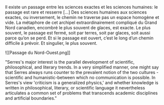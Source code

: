 Il existe un passage entre les sciences exactes et les sciences humaines: le passage est rare et resserre […] Des sciences humaines aux sciences exactes, ou inversement, le chemin ne traverse pas un espace homogène et vide. La métaphore de cet archipel extraordinairement compliqué du Grand Nord canadien, encombré le plus souvent de glaces, est exacte. Le plus souvent, le passage est fermé, soit par terres, soit par glaces, soit aussi parce qu’on se perd. Et si le passage est ouvert, c’est le long d’un chemin difficile à prévoir. Et singulier, le plus souvent.

![[Passage du Nord-Ouest.png]]

"Serres's major interest is the parallel development of scientific, philosophical, and literary trends. In a very simplified manner, one might say that Serres always runs counter to the prevalent notion of the two cultures -scientific and humanistic-between which no communication is possible. In Serres's view 'criticism is a generalized physics,' and whether knowledge is written in philosophical, literary, or scientific language it nevertheless articulates a common set of problems that transcends academic disciplines and artificial boundaries."